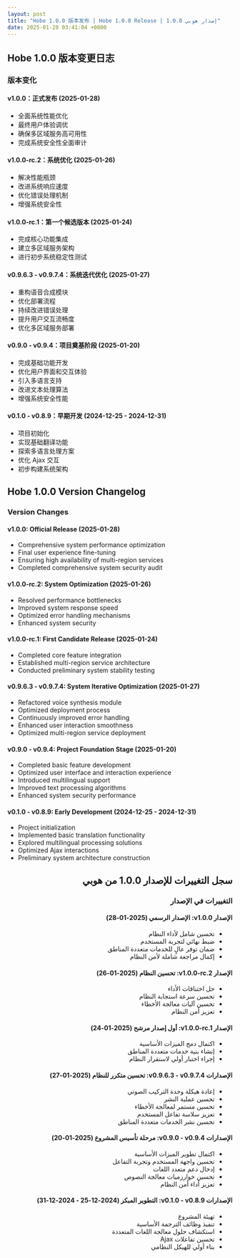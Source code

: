```yaml
---
layout: post
title: "Hobe 1.0.0 版本发布 | Hobe 1.0.0 Release | إصدار هوبي 1.0.0"
date: 2025-01-28 03:41:04 +0800
---
```


<div class="post-content-zh">
  <h2>Hobe 1.0.0 版本变更日志</h2>

  <h3>版本变化</h3>

  <h4>v1.0.0：正式发布 (2025-01-28)</h4>
  <ul>
    <li>全面系统性能优化</li>
    <li>最终用户体验调优</li>
    <li>确保多区域服务高可用性</li>
    <li>完成系统安全性全面审计</li>
  </ul>

  <h4>v1.0.0-rc.2：系统优化 (2025-01-26)</h4>
  <ul>
    <li>解决性能瓶颈</li>
    <li>改进系统响应速度</li>
    <li>优化错误处理机制</li>
    <li>增强系统安全性</li>
  </ul>

  <h4>v1.0.0-rc.1：第一个候选版本 (2025-01-24)</h4>
  <ul>
    <li>完成核心功能集成</li>
    <li>建立多区域服务架构</li>
    <li>进行初步系统稳定性测试</li>
  </ul>

  <h4>v0.9.6.3 - v0.9.7.4：系统迭代优化 (2025-01-27)</h4>
  <ul>
    <li>重构语音合成模块</li>
    <li>优化部署流程</li>
    <li>持续改进错误处理</li>
    <li>提升用户交互流畅度</li>
    <li>优化多区域服务部署</li>
  </ul>

  <h4>v0.9.0 - v0.9.4：项目奠基阶段 (2025-01-20)</h4>
  <ul>
    <li>完成基础功能开发</li>
    <li>优化用户界面和交互体验</li>
    <li>引入多语言支持</li>
    <li>改进文本处理算法</li>
    <li>增强系统安全性能</li>
  </ul>

  <h4>v0.1.0 - v0.8.9：早期开发 (2024-12-25 - 2024-12-31)</h4>
  <ul>
    <li>项目初始化</li>
    <li>实现基础翻译功能</li>
    <li>探索多语言处理方案</li>
    <li>优化 Ajax 交互</li>
    <li>初步构建系统架构</li>
  </ul>
</div>

<div class="post-content-en">
  <h2>Hobe 1.0.0 Version Changelog</h2>

  <h3>Version Changes</h3>

  <h4>v1.0.0: Official Release (2025-01-28)</h4>
  <ul>
    <li>Comprehensive system performance optimization</li>
    <li>Final user experience fine-tuning</li>
    <li>Ensuring high availability of multi-region services</li>
    <li>Completed comprehensive system security audit</li>
  </ul>

  <h4>v1.0.0-rc.2: System Optimization (2025-01-26)</h4>
  <ul>
    <li>Resolved performance bottlenecks</li>
    <li>Improved system response speed</li>
    <li>Optimized error handling mechanisms</li>
    <li>Enhanced system security</li>
  </ul>

  <h4>v1.0.0-rc.1: First Candidate Release (2025-01-24)</h4>
  <ul>
    <li>Completed core feature integration</li>
    <li>Established multi-region service architecture</li>
    <li>Conducted preliminary system stability testing</li>
  </ul>

  <h4>v0.9.6.3 - v0.9.7.4: System Iterative Optimization (2025-01-27)</h4>
  <ul>
    <li>Refactored voice synthesis module</li>
    <li>Optimized deployment process</li>
    <li>Continuously improved error handling</li>
    <li>Enhanced user interaction smoothness</li>
    <li>Optimized multi-region service deployment</li>
  </ul>

  <h4>v0.9.0 - v0.9.4: Project Foundation Stage (2025-01-20)</h4>
  <ul>
    <li>Completed basic feature development</li>
    <li>Optimized user interface and interaction experience</li>
    <li>Introduced multilingual support</li>
    <li>Improved text processing algorithms</li>
    <li>Enhanced system security performance</li>
  </ul>

  <h4>v0.1.0 - v0.8.9: Early Development (2024-12-25 - 2024-12-31)</h4>
  <ul>
    <li>Project initialization</li>
    <li>Implemented basic translation functionality</li>
    <li>Explored multilingual processing solutions</li>
    <li>Optimized Ajax interactions</li>
    <li>Preliminary system architecture construction</li>
  </ul>
</div>

<div class="post-content-ar" dir="rtl">
  <h2>سجل التغييرات للإصدار 1.0.0 من هوبي</h2>

  <h3>التغييرات في الإصدار</h3>

  <h4>الإصدار v1.0.0: الإصدار الرسمي (2025-01-28)</h4>
  <ul>
    <li>تحسين شامل لأداء النظام</li>
    <li>ضبط نهائي لتجربة المستخدم</li>
    <li>ضمان توفر عالٍ للخدمات متعددة المناطق</li>
    <li>إكمال مراجعة شاملة لأمن النظام</li>
  </ul>

  <h4>الإصدار v1.0.0-rc.2: تحسين النظام (2025-01-26)</h4>
  <ul>
    <li>حل اختناقات الأداء</li>
    <li>تحسين سرعة استجابة النظام</li>
    <li>تحسين آليات معالجة الأخطاء</li>
    <li>تعزيز أمن النظام</li>
  </ul>

  <h4>الإصدار v1.0.0-rc.1: أول إصدار مرشح (2025-01-24)</h4>
  <ul>
    <li>اكتمال دمج الميزات الأساسية</li>
    <li>إنشاء بنية خدمات متعددة المناطق</li>
    <li>إجراء اختبار أولي لاستقرار النظام</li>
  </ul>

  <h4>الإصدارات v0.9.6.3 - v0.9.7.4: تحسين متكرر للنظام (2025-01-27)</h4>
  <ul>
    <li>إعادة هيكلة وحدة التركيب الصوتي</li>
    <li>تحسين عملية النشر</li>
    <li>تحسين مستمر لمعالجة الأخطاء</li>
    <li>تعزيز سلاسة تفاعل المستخدم</li>
    <li>تحسين نشر الخدمات متعددة المناطق</li>
  </ul>

  <h4>الإصدارات v0.9.0 - v0.9.4: مرحلة تأسيس المشروع (2025-01-20)</h4>
  <ul>
    <li>اكتمال تطوير الميزات الأساسية</li>
    <li>تحسين واجهة المستخدم وتجربة التفاعل</li>
    <li>إدخال دعم متعدد اللغات</li>
    <li>تحسين خوارزميات معالجة النصوص</li>
    <li>تعزيز أداء أمن النظام</li>
  </ul>

  <h4>الإصدارات v0.1.0 - v0.8.9: التطوير المبكر (2024-12-25 - 2024-12-31)</h4>
  <ul>
    <li>تهيئة المشروع</li>
    <li>تنفيذ وظائف الترجمة الأساسية</li>
    <li>استكشاف حلول معالجة اللغات المتعددة</li>
    <li>تحسين تفاعلات Ajax</li>
    <li>بناء أولي للهيكل النظامي</li>
  </ul>
</div> 